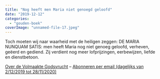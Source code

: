 ```yaml
---
title: "Nog heeft men Maria niet genoegd geloofd"
date: "2019-12-12"
categories: 
  - "gouden-boek"
coverImage: "unnamed-file-17.jpeg"
---
```


Toch moeten wij naar waarheid met de heiligen zeggen: DE MARIA NUNQUAM SATIS: men heeft Maria nog niet genoeg geloofd, verheven, geëerd en gediend. Zij verdient nog meer lofprijzingen, eerbewijzen, liefde en dienstbetoon.

[Over de Volmaakte Godsvrucht](/blog/een-jaar-lang-volmaakte-godsvrucht/) – [Abonneren per email (dagelijks van 2/12/2019 tot 28/11/2020)](http://eepurl.com/9RKvX)
